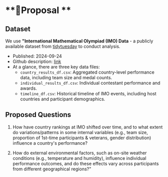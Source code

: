 # **📌Proposal **


## Dataset
We use **"International Mathematical Olympiad (IMO) Data** - a publicly available dataset from [tidytuesday](https://github.com/rfordatascience/tidytuesday) to conduct analysis. 

- Published: 2024-09-24
- Github description: [link](https://github.com/rfordatascience/tidytuesday/blob/main/data/2024/2024-09-24/readme.md)
- At a glance, there are  three key data files:
    - `country_results_df.csv`: Aggregated country-level performance data, including team size and medal counts.
    - `individual_results_df.csv`: Individual contestant performance and awards.
    - `timeline_df.csv`: Historical timeline of IMO events, including host countries and participant demographics.


## Proposed Questions
1. How have country rankings at IMO shifted over time, and to what extent do variations/patterns in some internal variables (e.g., team size, proportion of 1st-time participants & veterans, gender distribution) influence a country's performance?

2. How do external environmental factors, such as on-site weather conditions (e.g., temperature and humidity), influence individual performance outcomes, and do these effects vary across participants from different geographical regions?"





